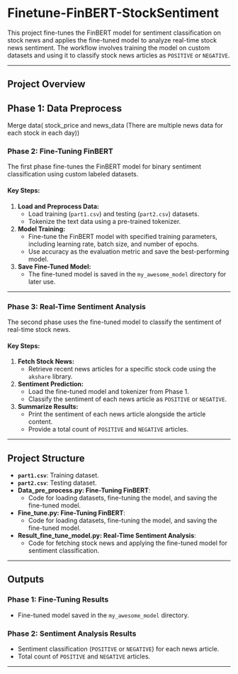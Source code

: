 # Finetune-FinBERT-StockSentiment  
This project fine-tunes the FinBERT model for sentiment classification on stock news and applies the fine-tuned model to analyze real-time stock news sentiment. The workflow involves training the model on custom datasets and using it to classify stock news articles as `POSITIVE` or `NEGATIVE`.

---

## **Project Overview**

## **Phase 1: Data Preprocess**
Merge data( stock_price and news_data (There are multiple news data for each stock in each day))

### **Phase 2: Fine-Tuning FinBERT**
The first phase fine-tunes the FinBERT model for binary sentiment classification using custom labeled datasets.

#### **Key Steps:**
1. **Load and Preprocess Data:**
   - Load training (`part1.csv`) and testing (`part2.csv`) datasets.
   - Tokenize the text data using a pre-trained tokenizer.
2. **Model Training:**
   - Fine-tune the FinBERT model with specified training parameters, including learning rate, batch size, and number of epochs.
   - Use accuracy as the evaluation metric and save the best-performing model.
3. **Save Fine-Tuned Model:**
   - The fine-tuned model is saved in the `my_awesome_model` directory for later use.

---

### **Phase 3: Real-Time Sentiment Analysis**
The second phase uses the fine-tuned model to classify the sentiment of real-time stock news.

#### **Key Steps:**
1. **Fetch Stock News:**
   - Retrieve recent news articles for a specific stock code using the `akshare` library.
2. **Sentiment Prediction:**
   - Load the fine-tuned model and tokenizer from Phase 1.
   - Classify the sentiment of each news article as `POSITIVE` or `NEGATIVE`.
3. **Summarize Results:**
   - Print the sentiment of each news article alongside the article content.
   - Provide a total count of `POSITIVE` and `NEGATIVE` articles.

---

## **Project Structure**

- **`part1.csv`**: Training dataset.
- **`part2.csv`**: Testing dataset.
- **Data_pre_process.py: Fine-Tuning FinBERT**:
  - Code for loading datasets, fine-tuning the model, and saving the fine-tuned model.
- **Fine_tune.py: Fine-Tuning FinBERT**:
  - Code for loading datasets, fine-tuning the model, and saving the fine-tuned model.
- **Result_fine_tune_model.py: Real-Time Sentiment Analysis**:
  - Code for fetching stock news and applying the fine-tuned model for sentiment classification.

---

## **Outputs**

### **Phase 1: Fine-Tuning Results**
- Fine-tuned model saved in the `my_awesome_model` directory.

### **Phase 2: Sentiment Analysis Results**
- Sentiment classification (`POSITIVE` or `NEGATIVE`) for each news article.
- Total count of `POSITIVE` and `NEGATIVE` articles.

---
